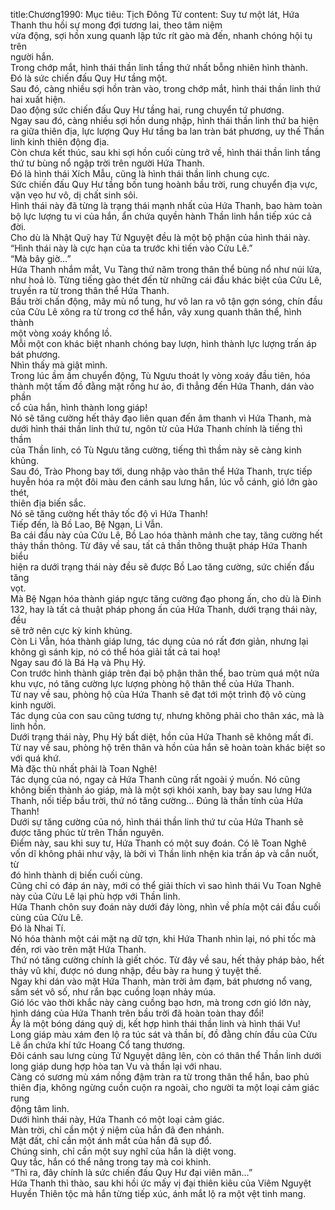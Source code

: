 title:Chương1990: Mục tiêu: Tịch Đông Tử
content:
Suy tư một lát, Hứa Thanh thu hồi sự mong đợi tương lai, theo tâm niệm<br>vừa động, sợi hồn xung quanh lập tức rít gào mà đến, nhanh chóng hội tụ trên<br>người hắn.<br>Trong chớp mắt, hình thái thần linh tầng thứ nhất bỗng nhiên hình thành.<br>Đó là sức chiến đấu Quy Hư tầng một.<br>Sau đó, càng nhiều sợi hồn tràn vào, trong chớp mắt, hình thái thần linh thứ<br>hai xuất hiện.<br>Dao động sức chiến đấu Quy Hư tầng hai, rung chuyển tứ phương.<br>Ngay sau đó, càng nhiều sợi hồn dung nhập, hình thái thần linh thứ ba hiện<br>ra giữa thiên địa, lực lượng Quy Hư tầng ba lan tràn bát phương, uy thế Thần<br>linh kinh thiên động địa.<br>Còn chưa kết thúc, sau khi sợi hồn cuối cùng trở về, hình thái thần linh tầng<br>thứ tư bùng nổ ngập trời trên người Hứa Thanh.<br>Đó là hình thái Xích Mẫu, cũng là hình thái thần linh chung cực.<br>Sức chiến đấu Quy Hư tầng bốn tung hoành bầu trời, rung chuyển địa vực,<br>vặn vẹo hư vô, dị chất sinh sôi.<br>Hình thái này đã từng là trạng thái mạnh nhất của Hứa Thanh, bao hàm toàn<br>bộ lực lượng tu vi của hắn, ẩn chứa quyền hành Thần linh hắn tiếp xúc cả đời.<br>Cho dù là Nhật Quỹ hay Tử Nguyệt đều là một bộ phận của hình thái này.<br>“Hình thái này là cực hạn của ta trước khi tiến vào Cửu Lê.”<br>“Mà bây giờ…”<br>Hứa Thanh nhắm mắt, Vu Tàng thứ năm trong thân thể bùng nổ như núi lửa,<br>như hoả lò. Từng tiếng gào thét đến từ những cái đầu khác biệt của Cửu Lê,<br>truyền ra từ trong thân thể Hứa Thanh.<br>Bầu trời chấn động, mây mù nổ tung, hư vô lan ra vô tận gợn sóng, chín đầu<br>của Cửu Lê xông ra từ trong cơ thể hắn, vây xung quanh thân thể, hình thành<br>một vòng xoáy khổng lồ.<br>Mỗi một con khác biệt nhanh chóng bay lượn, hình thành lực lượng trấn áp<br>bát phương.<br>Nhìn thấy mà giật mình.<br>Trong lúc ầm ầm chuyển động, Tù Ngưu thoát ly vòng xoáy đầu tiên, hóa<br>thành một tấm đồ đằng mặt rồng hư ảo, đi thẳng đến Hứa Thanh, dán vào phần<br>cổ của hắn, hình thành long giáp!<br>Nó sẽ tăng cường hết thảy đạo liên quan đến âm thanh vì Hứa Thanh, mà<br>dưới hình thái thần linh thứ tư, ngôn từ của Hứa Thanh chính là tiếng thì thầm<br>của Thần linh, có Tù Ngưu tăng cường, tiếng thì thầm này sẽ càng kinh khủng.<br>Sau đó, Trào Phong bay tới, dung nhập vào thân thể Hứa Thanh, trực tiếp<br>huyễn hóa ra một đôi màu đen cánh sau lưng hắn, lúc vỗ cánh, gió lớn gào thét,<br>thiên địa biến sắc.<br>Nó sẽ tăng cường hết thảy tốc độ vì Hứa Thanh!<br>Tiếp đến, là Bồ Lao, Bệ Ngạn, Li Vẫn.<br>Ba cái đầu này của Cửu Lê, Bồ Lao hóa thành mảnh che tay, tăng cường hết<br>thảy thần thông. Từ đây về sau, tất cả thần thông thuật pháp Hứa Thanh biểu<br>hiện ra dưới trạng thái này đều sẽ được Bồ Lao tăng cường, sức chiến đấu tăng<br>vọt.<br>Mà Bệ Ngạn hóa thành giáp ngực tăng cường đạo phong ấn, cho dù là Đinh<br>132, hay là tất cả thuật pháp phong ấn của Hứa Thanh, dưới trạng thái này, đều<br>sẽ trở nên cực kỳ kinh khủng.<br>Còn Li Vẫn, hóa thành giáp lưng, tác dụng của nó rất đơn giản, nhưng lại<br>không gì sánh kịp, nó có thể hóa giải tất cả tai hoạ!<br>Ngay sau đó là Bá Hạ và Phụ Hý.<br>Con trước hình thành giáp trên đại bộ phận thân thể, bao trùm quá một nửa<br>khu vực, nó tăng cường lực lượng phòng hộ thân thể của Hứa Thanh.<br>Từ nay về sau, phòng hộ của Hứa Thanh sẽ đạt tới một trình độ vô cùng<br>kinh người.<br>Tác dụng của con sau cũng tương tự, nhưng không phải cho thân xác, mà là<br>linh hồn.<br>Dưới trạng thái này, Phụ Hý bất diệt, hồn của Hứa Thanh sẽ không mất đi.<br>Từ nay về sau, phòng hộ trên thân và hồn của hắn sẽ hoàn toàn khác biệt so<br>với quá khứ.<br>Mà đặc thù nhất phải là Toan Nghê!<br>Tác dụng của nó, ngay cả Hứa Thanh cũng rất ngoài ý muốn. Nó cũng<br>không biến thành áo giáp, mà là một sợi khói xanh, bay bay sau lưng Hứa<br>Thanh, nối tiếp bầu trời, thứ nó tăng cường… Đúng là thần tính của Hứa Thanh!<br>Dưới sự tăng cường của nó, hình thái thần linh thứ tư của Hứa Thanh sẽ<br>được tăng phúc từ trên Thần nguyên.<br>Điểm này, sau khi suy tư, Hứa Thanh có một suy đoán. Có lẽ Toan Nghê<br>vốn dĩ không phải như vậy, là bởi vì Thần linh nhện kia trấn áp và cắn nuốt, từ<br>đó hình thành dị biến cuối cùng.<br>Cũng chỉ có đáp án này, mới có thể giải thích vì sao hình thái Vu Toan Nghê<br>này của Cửu Lê lại phù hợp với Thần linh.<br>Hứa Thanh chôn suy đoán này dưới đáy lòng, nhìn về phía một cái đầu cuối<br>cùng của Cửu Lê.<br>Đó là Nhai Tí.<br>Nó hóa thành một cái mặt nạ dữ tợn, khi Hứa Thanh nhìn lại, nó phi tốc mà<br>đến, rơi vào trên mặt Hứa Thanh.<br>Thứ nó tăng cường chính là giết chóc. Từ đây về sau, hết thảy pháp bảo, hết<br>thảy vũ khí, được nó dung nhập, đều bày ra hung ý tuyệt thế.<br>Ngay khi dán vào mặt Hứa Thanh, màn trời ảm đạm, bát phương nổ vang,<br>sấm sét vô số, như rắn bạc cuồng loạn nhảy múa.<br>Gió lóc vào thời khắc này càng cuồng bạo hơn, mà trong cơn gió lớn này,<br>hình dáng của Hứa Thanh trên bầu trời đã hoàn toàn thay đổi!<br>Ấy là một bóng dáng quỷ dị, kết hợp hình thái thần linh và hình thái Vu!<br>Long giáp màu xám đen lộ ra túc sát và thần bí, đồ đằng chín đầu của Cửu<br>Lê ẩn chứa khí tức Hoang Cổ tang thương.<br>Đôi cánh sau lưng cùng Tử Nguyệt dâng lên, còn có thân thể Thần linh dưới<br>long giáp dung hợp hòa tan Vu và thần lại với nhau.<br>Càng có sương mù xám nồng đậm tràn ra từ trong thân thể hắn, bao phủ<br>thiên địa, không ngừng cuồn cuộn ra ngoài, cho người ta một loại cảm giác rung<br>động tâm linh.<br>Dưới hình thái này, Hứa Thanh có một loại cảm giác.<br>Màn trời, chỉ cần một ý niệm của hắn đã đen nhánh.<br>Mặt đất, chỉ cần một ánh mắt của hắn đã sụp đổ.<br>Chúng sinh, chỉ cần một suy nghĩ của hắn là diệt vong.<br>Quy tắc, hắn có thể nâng trong tay mà coi khinh.<br>“Thì ra, đây chính là sức chiến đấu Quy Hư đại viên mãn…”<br>Hứa Thanh thì thào, sau khi hồi ức mấy vị đại thiên kiêu của Viêm Nguyệt<br>Huyền Thiên tộc mà hắn từng tiếp xúc, ánh mắt lộ ra một vệt tinh mang.